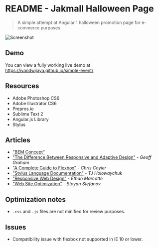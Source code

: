 # README - Jakmall Halloween Page 
> A simple attempt at Angular 1 halloween promotion page for e-commerce purposes

![Screenshot](http://i.imgur.com/MIUassl.png)

## Demo
You can view a fully working live demo at https://ivandwijaya.github.io/simple-event/

## Resources
- Adobe Photoshop CS6
- Adobe Illustrator CS6
- Prepros.io
- Sublime Text 2
- Angular.js Library
- Stylus

## Articles
- ["BEM Concept"](http://getbem.com/introduction/)
- ["The Difference Between Responsive and Adaptive Design"](https://css-tricks.com/the-difference-between-responsive-and-adaptive-design/) - *Geoff Graham*
- ["A Complete Guide to Flexbox"](https://css-tricks.com/snippets/css/a-guide-to-flexbox/) - *Chris Coyier*
- ["Stylus Language Documentation"](http://stylus-lang.com/) - *TJ Holowaychuk*
- ["Responsive Web Design"](http://alistapart.com/article/responsive-web-design) - *Ethan Marcotte*
- ["Web Site Optimization"](https://www.sitepoint.com/web-site-optimization-steps/) - *Stoyan Stefanov*

## Optimization notes
- `.css` and `.js` files are not minified for review purposes.

## Issues
- Compatibility issue with flexbox not supported in IE 10 or lower.
